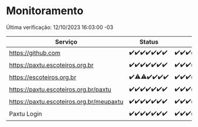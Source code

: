 # Monitoramento

Última verificação: 12/10/2023 16:03:00 -03

|Serviço|Status|Últimas 24h|
|---|---|---|
|https://github.com|<span title="2023-10-05: OK=24">✔️</span><span title="2023-10-06: OK=24">✔️</span><span title="2023-10-07: OK=24">✔️</span><span title="2023-10-08: OK=24">✔️</span><span title="2023-10-09: OK=24">✔️</span><span title="2023-10-10: OK=24">✔️</span><span title="2023-10-11: OK=19">✔️</span>|<span title="11/10/2023 16:03:00 -03 : 200">✔️</span><span title="11/10/2023 17:06:00 -03 : 200">✔️</span><span title="11/10/2023 18:04:00 -03 : 200">✔️</span><span title="11/10/2023 19:04:00 -03 : 200">✔️</span><span title="11/10/2023 20:05:00 -03 : 200">✔️</span><span title="11/10/2023 21:27:00 -03 : 200">✔️</span><span title="11/10/2023 22:39:00 -03 : 200">✔️</span><span title="11/10/2023 23:13:00 -03 : 200">✔️</span><span title="12/10/2023 00:06:00 -03 : 200">✔️</span><span title="12/10/2023 01:07:00 -03 : 200">✔️</span><span title="12/10/2023 02:05:00 -03 : 200">✔️</span><span title="12/10/2023 03:08:00 -03 : 200">✔️</span><span title="12/10/2023 04:05:00 -03 : 200">✔️</span><span title="12/10/2023 05:08:00 -03 : 200">✔️</span><span title="12/10/2023 06:06:00 -03 : 200">✔️</span><span title="12/10/2023 07:06:00 -03 : 200">✔️</span><span title="12/10/2023 08:04:00 -03 : 200">✔️</span><span title="12/10/2023 09:11:00 -03 : 200">✔️</span><span title="12/10/2023 10:09:00 -03 : 200">✔️</span><span title="12/10/2023 11:05:00 -03 : 200">✔️</span><span title="12/10/2023 12:06:00 -03 : 200">✔️</span><span title="12/10/2023 13:07:00 -03 : 200">✔️</span><span title="12/10/2023 14:04:00 -03 : 200">✔️</span><span title="12/10/2023 15:08:00 -03 : 200">✔️</span><span title="12/10/2023 16:03:00 -03 : 200">✔️</span>|
|https://paxtu.escoteiros.org.br|<span title="2023-10-05: OK=24">✔️</span><span title="2023-10-06: OK=24">✔️</span><span title="2023-10-07: OK=24">✔️</span><span title="2023-10-08: OK=24">✔️</span><span title="2023-10-09: OK=24">✔️</span><span title="2023-10-10: OK=24">✔️</span><span title="2023-10-11: OK=19">✔️</span>|<span title="11/10/2023 16:03:00 -03 : 200">✔️</span><span title="11/10/2023 17:06:00 -03 : 200">✔️</span><span title="11/10/2023 18:04:00 -03 : 200">✔️</span><span title="11/10/2023 19:04:00 -03 : 200">✔️</span><span title="11/10/2023 20:05:00 -03 : 200">✔️</span><span title="11/10/2023 21:27:00 -03 : 200">✔️</span><span title="11/10/2023 22:39:00 -03 : 200">✔️</span><span title="11/10/2023 23:13:00 -03 : 200">✔️</span><span title="12/10/2023 00:06:00 -03 : 200">✔️</span><span title="12/10/2023 01:07:00 -03 : 200">✔️</span><span title="12/10/2023 02:05:00 -03 : 200">✔️</span><span title="12/10/2023 03:08:00 -03 : 200">✔️</span><span title="12/10/2023 04:05:00 -03 : 200">✔️</span><span title="12/10/2023 05:08:00 -03 : 200">✔️</span><span title="12/10/2023 06:06:00 -03 : 200">✔️</span><span title="12/10/2023 07:06:00 -03 : 200">✔️</span><span title="12/10/2023 08:04:00 -03 : 200">✔️</span><span title="12/10/2023 09:11:00 -03 : 200">✔️</span><span title="12/10/2023 10:09:00 -03 : 200">✔️</span><span title="12/10/2023 11:05:00 -03 : 200">✔️</span><span title="12/10/2023 12:06:00 -03 : 200">✔️</span><span title="12/10/2023 13:07:00 -03 : 200">✔️</span><span title="12/10/2023 14:04:00 -03 : 200">✔️</span><span title="12/10/2023 15:08:00 -03 : 200">✔️</span><span title="12/10/2023 16:03:00 -03 : 200">✔️</span>|
|https://escoteiros.org.br|<span title="2023-10-05: OK=24">✔️</span><span title="2023-10-06: OK=23, Falhas=1">⚠️</span><span title="2023-10-07: OK=23, Falhas=1">⚠️</span><span title="2023-10-08: OK=24">✔️</span><span title="2023-10-09: OK=24">✔️</span><span title="2023-10-10: OK=24">✔️</span><span title="2023-10-11: OK=19">✔️</span>|<span title="11/10/2023 16:03:00 -03 : 200">✔️</span><span title="11/10/2023 17:06:00 -03 : 200">✔️</span><span title="11/10/2023 18:04:00 -03 : 200">✔️</span><span title="11/10/2023 19:04:00 -03 : 200">✔️</span><span title="11/10/2023 20:05:00 -03 : 200">✔️</span><span title="11/10/2023 21:27:00 -03 : 200">✔️</span><span title="11/10/2023 22:39:00 -03 : 200">✔️</span><span title="11/10/2023 23:13:00 -03 : 200">✔️</span><span title="12/10/2023 00:06:00 -03 : 200">✔️</span><span title="12/10/2023 01:07:00 -03 : 200">✔️</span><span title="12/10/2023 02:05:00 -03 : 200">✔️</span><span title="12/10/2023 03:08:00 -03 : 200">✔️</span><span title="12/10/2023 04:05:00 -03 : 200">✔️</span><span title="12/10/2023 05:08:00 -03 : 200">✔️</span><span title="12/10/2023 06:06:00 -03 : 200">✔️</span><span title="12/10/2023 07:06:00 -03 : 200">✔️</span><span title="12/10/2023 08:04:00 -03 : 200">✔️</span><span title="12/10/2023 09:11:00 -03 : 200">✔️</span><span title="12/10/2023 10:09:00 -03 : 200">✔️</span><span title="12/10/2023 11:05:00 -03 : 200">✔️</span><span title="12/10/2023 12:06:00 -03 : 200">✔️</span><span title="12/10/2023 13:07:00 -03 : 200">✔️</span><span title="12/10/2023 14:04:00 -03 : 200">✔️</span><span title="12/10/2023 15:08:00 -03 : 200">✔️</span><span title="12/10/2023 16:03:00 -03 : 200">✔️</span>|
|https://paxtu.escoteiros.org.br/paxtu|<span title="2023-10-05: OK=24">✔️</span><span title="2023-10-06: OK=24">✔️</span><span title="2023-10-07: OK=24">✔️</span><span title="2023-10-08: OK=24">✔️</span><span title="2023-10-09: OK=24">✔️</span><span title="2023-10-10: OK=24">✔️</span><span title="2023-10-11: OK=19">✔️</span>|<span title="11/10/2023 16:03:00 -03 : 200">✔️</span><span title="11/10/2023 17:06:00 -03 : 200">✔️</span><span title="11/10/2023 18:04:00 -03 : 200">✔️</span><span title="11/10/2023 19:04:00 -03 : 200">✔️</span><span title="11/10/2023 20:05:00 -03 : 200">✔️</span><span title="11/10/2023 21:27:00 -03 : 200">✔️</span><span title="11/10/2023 22:39:00 -03 : 200">✔️</span><span title="11/10/2023 23:13:00 -03 : 200">✔️</span><span title="12/10/2023 00:06:00 -03 : 200">✔️</span><span title="12/10/2023 01:07:00 -03 : 200">✔️</span><span title="12/10/2023 02:05:00 -03 : 200">✔️</span><span title="12/10/2023 03:08:00 -03 : 200">✔️</span><span title="12/10/2023 04:05:00 -03 : 200">✔️</span><span title="12/10/2023 05:08:00 -03 : 200">✔️</span><span title="12/10/2023 06:06:00 -03 : 200">✔️</span><span title="12/10/2023 07:06:00 -03 : 200">✔️</span><span title="12/10/2023 08:04:00 -03 : 200">✔️</span><span title="12/10/2023 09:11:00 -03 : 200">✔️</span><span title="12/10/2023 10:09:00 -03 : 200">✔️</span><span title="12/10/2023 11:05:00 -03 : 200">✔️</span><span title="12/10/2023 12:06:00 -03 : 200">✔️</span><span title="12/10/2023 13:07:00 -03 : 200">✔️</span><span title="12/10/2023 14:04:00 -03 : 200">✔️</span><span title="12/10/2023 15:08:00 -03 : 200">✔️</span><span title="12/10/2023 16:03:00 -03 : 200">✔️</span>|
|https://paxtu.escoteiros.org.br/meupaxtu|<span title="2023-10-05: OK=24">✔️</span><span title="2023-10-06: OK=24">✔️</span><span title="2023-10-07: OK=24">✔️</span><span title="2023-10-08: OK=24">✔️</span><span title="2023-10-09: OK=24">✔️</span><span title="2023-10-10: OK=24">✔️</span><span title="2023-10-11: OK=19">✔️</span>|<span title="11/10/2023 16:03:00 -03 : 200">✔️</span><span title="11/10/2023 17:06:00 -03 : 200">✔️</span><span title="11/10/2023 18:04:00 -03 : 200">✔️</span><span title="11/10/2023 19:04:00 -03 : 200">✔️</span><span title="11/10/2023 20:05:00 -03 : 200">✔️</span><span title="11/10/2023 21:27:00 -03 : 200">✔️</span><span title="11/10/2023 22:39:00 -03 : 200">✔️</span><span title="11/10/2023 23:13:00 -03 : 200">✔️</span><span title="12/10/2023 00:06:00 -03 : 200">✔️</span><span title="12/10/2023 01:07:00 -03 : 200">✔️</span><span title="12/10/2023 02:05:00 -03 : 200">✔️</span><span title="12/10/2023 03:08:00 -03 : 200">✔️</span><span title="12/10/2023 04:05:00 -03 : 200">✔️</span><span title="12/10/2023 05:08:00 -03 : 200">✔️</span><span title="12/10/2023 06:06:00 -03 : 200">✔️</span><span title="12/10/2023 07:06:00 -03 : 200">✔️</span><span title="12/10/2023 08:04:00 -03 : 200">✔️</span><span title="12/10/2023 09:11:00 -03 : 200">✔️</span><span title="12/10/2023 10:09:00 -03 : 200">✔️</span><span title="12/10/2023 11:05:00 -03 : 200">✔️</span><span title="12/10/2023 12:06:00 -03 : 200">✔️</span><span title="12/10/2023 13:07:00 -03 : 200">✔️</span><span title="12/10/2023 14:04:00 -03 : 200">✔️</span><span title="12/10/2023 15:08:00 -03 : 200">✔️</span><span title="12/10/2023 16:03:00 -03 : 200">✔️</span>|
|Paxtu Login|<span title="2023-10-05: OK=24">✔️</span><span title="2023-10-06: OK=24">✔️</span><span title="2023-10-07: OK=24">✔️</span><span title="2023-10-08: OK=24">✔️</span><span title="2023-10-09: OK=24">✔️</span><span title="2023-10-10: OK=24">✔️</span><span title="2023-10-11: OK=19">✔️</span>|<span title="11/10/2023 16:03:00 -03 : 200">✔️</span><span title="11/10/2023 17:06:00 -03 : 200">✔️</span><span title="11/10/2023 18:04:00 -03 : 200">✔️</span><span title="11/10/2023 19:04:00 -03 : 200">✔️</span><span title="11/10/2023 20:05:00 -03 : 200">✔️</span><span title="11/10/2023 21:27:00 -03 : 200">✔️</span><span title="11/10/2023 22:39:00 -03 : 200">✔️</span><span title="11/10/2023 23:13:00 -03 : 200">✔️</span><span title="12/10/2023 00:06:00 -03 : 200">✔️</span><span title="12/10/2023 01:07:00 -03 : 200">✔️</span><span title="12/10/2023 02:05:00 -03 : 200">✔️</span><span title="12/10/2023 03:08:00 -03 : 200">✔️</span><span title="12/10/2023 04:06:00 -03 : 200">✔️</span><span title="12/10/2023 05:08:00 -03 : 200">✔️</span><span title="12/10/2023 06:06:00 -03 : 200">✔️</span><span title="12/10/2023 07:06:00 -03 : 200">✔️</span><span title="12/10/2023 08:04:00 -03 : 200">✔️</span><span title="12/10/2023 09:11:00 -03 : 200">✔️</span><span title="12/10/2023 10:09:00 -03 : 200">✔️</span><span title="12/10/2023 11:05:00 -03 : 200">✔️</span><span title="12/10/2023 12:06:00 -03 : 200">✔️</span><span title="12/10/2023 13:07:00 -03 : 200">✔️</span><span title="12/10/2023 14:04:00 -03 : 200">✔️</span><span title="12/10/2023 15:08:00 -03 : 200">✔️</span><span title="12/10/2023 16:03:00 -03 : 200">✔️</span>|
